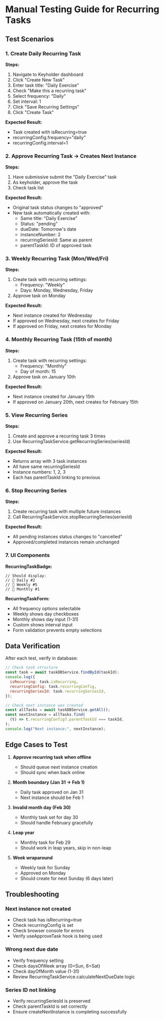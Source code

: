 # Manual Testing Guide for Recurring Tasks

## Test Scenarios

### 1. Create Daily Recurring Task

**Steps:**

1. Navigate to Keyholder dashboard
2. Click "Create New Task"
3. Enter task title: "Daily Exercise"
4. Check "Make this a recurring task"
5. Select frequency: "Daily"
6. Set interval: 1
7. Click "Save Recurring Settings"
8. Click "Create Task"

**Expected Result:**

- Task created with isRecurring=true
- recurringConfig.frequency="daily"
- recurringConfig.interval=1

### 2. Approve Recurring Task → Creates Next Instance

**Steps:**

1. Have submissive submit the "Daily Exercise" task
2. As keyholder, approve the task
3. Check task list

**Expected Result:**

- Original task status changes to "approved"
- New task automatically created with:
  - Same title: "Daily Exercise"
  - Status: "pending"
  - dueDate: Tomorrow's date
  - instanceNumber: 2
  - recurringSeriesId: Same as parent
  - parentTaskId: ID of approved task

### 3. Weekly Recurring Task (Mon/Wed/Fri)

**Steps:**

1. Create task with recurring settings:
   - Frequency: "Weekly"
   - Days: Monday, Wednesday, Friday
2. Approve task on Monday

**Expected Result:**

- Next instance created for Wednesday
- If approved on Wednesday, next creates for Friday
- If approved on Friday, next creates for Monday

### 4. Monthly Recurring Task (15th of month)

**Steps:**

1. Create task with recurring settings:
   - Frequency: "Monthly"
   - Day of month: 15
2. Approve task on January 10th

**Expected Result:**

- Next instance created for January 15th
- If approved on January 20th, next creates for February 15th

### 5. View Recurring Series

**Steps:**

1. Create and approve a recurring task 3 times
2. Use RecurringTaskService.getRecurringSeries(seriesId)

**Expected Result:**

- Returns array with 3 task instances
- All have same recurringSeriesId
- Instance numbers: 1, 2, 3
- Each has parentTaskId linking to previous

### 6. Stop Recurring Series

**Steps:**

1. Create recurring task with multiple future instances
2. Call RecurringTaskService.stopRecurringSeries(seriesId)

**Expected Result:**

- All pending instances status changes to "cancelled"
- Approved/completed instances remain unchanged

### 7. UI Components

**RecurringTaskBadge:**

```tsx
// Should display:
// 🔄 Daily #2
// 🔄 Weekly #5
// 🔄 Monthly #1
```

**RecurringTaskForm:**

- All frequency options selectable
- Weekly shows day checkboxes
- Monthly shows day input (1-31)
- Custom shows interval input
- Form validation prevents empty selections

## Data Verification

After each test, verify in database:

```javascript
// Check task structure
const task = await taskDBService.findById(taskId);
console.log({
  isRecurring: task.isRecurring,
  recurringConfig: task.recurringConfig,
  recurringSeriesId: task.recurringSeriesId,
});

// Check next instance was created
const allTasks = await taskDBService.getAll();
const nextInstance = allTasks.find(
  (t) => t.recurringConfig?.parentTaskId === taskId,
);
console.log("Next instance:", nextInstance);
```

## Edge Cases to Test

1. **Approve recurring task when offline**
   - Should queue next instance creation
   - Should sync when back online

2. **Month boundary (Jan 31 → Feb 1)**
   - Daily task approved on Jan 31
   - Next instance should be Feb 1

3. **Invalid month day (Feb 30)**
   - Monthly task set for day 30
   - Should handle February gracefully

4. **Leap year**
   - Monthly task for Feb 29
   - Should work in leap years, skip in non-leap

5. **Week wraparound**
   - Weekly task for Sunday
   - Approved on Monday
   - Should create for next Sunday (6 days later)

## Troubleshooting

### Next instance not created

- Check task has isRecurring=true
- Check recurringConfig is set
- Check browser console for errors
- Verify useApproveTask hook is being used

### Wrong next due date

- Verify frequency setting
- Check daysOfWeek array (0=Sun, 6=Sat)
- Check dayOfMonth value (1-31)
- Review RecurringTaskService.calculateNextDueDate logic

### Series ID not linking

- Verify recurringSeriesId is preserved
- Check parentTaskId is set correctly
- Ensure createNextInstance is completing successfully
